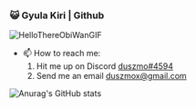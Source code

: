 ### 😺 Gyula Kiri | Github
![HelloThereObiWanGIF](https://user-images.githubusercontent.com/38438001/152939038-286ae80a-43e8-4aa2-9796-8ede6d50fdd7.gif) 



- 📫 How to reach me: 
  1. Hit me up on Discord [duszmo#4594](https://discord.com/channels/@me/543773624180408332)
  1. Send me an email duszmox@gmail.com  

![Anurag's GitHub stats](https://github-readme-stats.vercel.app/api?username=duszmox&count_private=true&show_icons=true&theme=dark)
